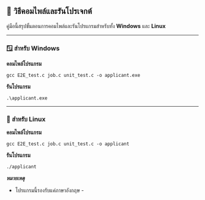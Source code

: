 
## 🧭 วิธีคอมไพล์และรันโปรเจกต์

คู่มือนี้สรุปขั้นตอนการคอมไพล์และรันโปรแกรมสำหรับทั้ง **Windows** และ **Linux**

---

### 🪟 สำหรับ Windows

**คอมไพล์โปรแกรม**

```
gcc E2E_test.c job.c unit_test.c -o applicant.exe
```

**รันโปรแกรม**

```
.\applicant.exe
```

---

### 🐧 สำหรับ Linux 


**คอมไพล์โปรแกรม**

```
gcc E2E_test.c job.c unit_test.c -o applicant
```

**รันโปรแกรม**

```
./applicant
```




***หมายเหตุ***
- โปรแกรมนี้รองรับแค่ภาษาอังกฤษ -

